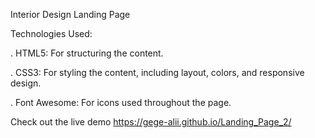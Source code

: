 Interior Design Landing Page

Technologies Used:

. HTML5: For structuring the content.

. CSS3: For styling the content, including layout, colors, and responsive design.

. Font Awesome: For icons used throughout the page.

Check out the live demo https://gege-alii.github.io/Landing_Page_2/
